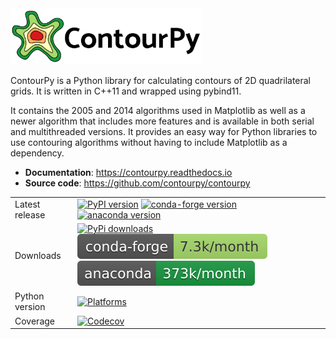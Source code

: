 <picture>
  <source media="(prefers-color-scheme: dark)" srcset="https://raw.githubusercontent.com/contourpy/contourpy/main/docs/_static/contourpy_logo_horiz_white.svg">
  <img alt="ContourPy" src="https://raw.githubusercontent.com/contourpy/contourpy/main/docs/_static/contourpy_logo_horiz.svg" height="90">
</picture>

ContourPy is a Python library for calculating contours of 2D quadrilateral grids.  It is written in C++11 and wrapped using pybind11.

It contains the 2005 and 2014 algorithms used in Matplotlib as well as a newer algorithm that includes more features and is available in both serial and multithreaded versions.  It provides an easy way for Python libraries to use contouring algorithms without having to include Matplotlib as a dependency.

  * **Documentation**: https://contourpy.readthedocs.io
  * **Source code**: https://github.com/contourpy/contourpy

| | |
| --- | --- |
| Latest release | [![PyPI version](https://img.shields.io/pypi/v/contourpy.svg?label=pypi&color=fdae61)](https://pypi.python.org/pypi/contourpy) [![conda-forge version](https://img.shields.io/conda/v/conda-forge/contourpy.svg?label=conda-forge&color=a6d96a)](https://anaconda.org/conda-forge/contourpy) [![anaconda version](https://img.shields.io/conda/v/anaconda/contourpy.svg?label=anaconda&color=1a9641)](https://anaconda.org/anaconda/contourpy) |
| Downloads | [![PyPi downloads](https://img.shields.io/pypi/dm/contourpy?label=pypi&style=flat&color=fdae61)](https://pepy.tech/project/contourpy) [![conda-forge downloads](https://raw.githubusercontent.com/contourpy/condabadges/main/cache/contourpy_conda-forge_monthly.svg)](https://anaconda.org/conda-forge/contourpy) [![anaconda downloads](https://raw.githubusercontent.com/contourpy/condabadges/main/cache/contourpy_anaconda_monthly.svg)](https://anaconda.org/anaconda/contourpy) |
| Python version | [![Platforms](https://img.shields.io/pypi/pyversions/contourpy?color=fdae61)](https://pypi.org/project/contourpy/) |
| Coverage | [![Codecov](https://img.shields.io/codecov/c/gh/contourpy/contourpy?color=fdae61&label=codecov)](https://app.codecov.io/gh/contourpy/contourpy) |
